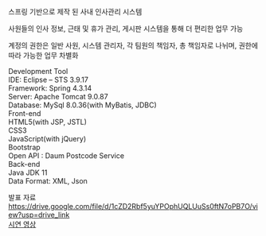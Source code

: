 스프링 기반으로 제작 된 사내 인사관리 시스템

사원들의 인사 정보, 근태 및 휴가 관리, 게시판 시스템을 통해 더 편리한 업무 가능

계정의 권한은 일반 사원, 시스템 관리자, 각 팀원의 책임자, 총 책임자로 나뉘며,
    권한에 따라 가능한 업무 차별화 


Development Tool<br>
IDE: Eclipse – STS 3.9.17<br>
Framework: Spring 4.3.14<br>
Server: Apache Tomcat 9.0.87<br>
Database: MySql 8.0.36(with MyBatis, JDBC)<br>
Front-end<br>
HTML5(with JSP, JSTL)<br>
CSS3<br>
JavaScript(with jQuery)<br>
Bootstrap<br>
Open API : Daum Postcode Service<br>
Back-end<br>
Java JDK 11<br>
Data Format: XML, Json<br>


발표 자료
<a href="https://drive.google.com/file/d/1cZD2Rbf5yuYPOphUQLUuSs0ftN7oPB7O/view?usp=drive_link">https://drive.google.com/file/d/1cZD2Rbf5yuYPOphUQLUuSs0ftN7oPB7O/view?usp=drive_link</a><br>
[시연 영상](https://www.youtube.com/watch?v=ropiT0xXrmI)

